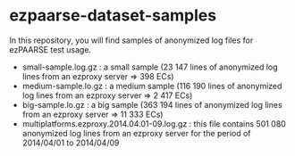 ezpaarse-dataset-samples
========================

In this repository, you will find samples of anonymized log files for ezPAARSE test usage.
  * small-sample.log.gz : a small sample (23 147 lines of anonymized log lines from an ezproxy server => 398 ECs)
  * medium-sample.lo.gz : a medium sample (116 190 lines of anonymized log lines from an ezproxy server => 2 417 ECs)
  * big-sample.lo.gz : a big sample (363 194 lines of anonymized log lines from an ezproxy server => 11 333 ECs)
  * multiplatforms.ezproxy.2014.04.01-09.log.gz : this file contains 501 080 anonymized log lines from an ezproxy server for the period of 2014/04/01 to 2014/04/09
  
